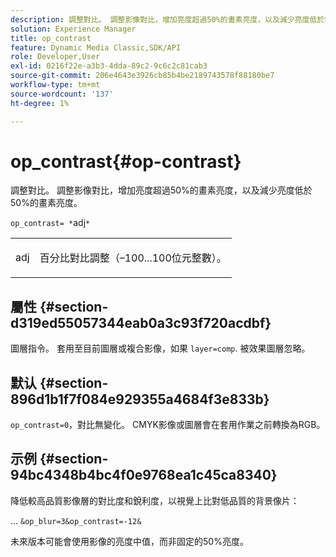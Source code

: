```yaml
---
description: 調整對比。 調整影像對比，增加亮度超過50%的畫素亮度，以及減少亮度低於50%的畫素亮度。
solution: Experience Manager
title: op_contrast
feature: Dynamic Media Classic,SDK/API
role: Developer,User
exl-id: 0216f22e-a3b3-4dda-89c2-9c6c2c81cab3
source-git-commit: 206e4643e3926cb85b4be2189743578f88180be7
workflow-type: tm+mt
source-wordcount: '137'
ht-degree: 1%

---
```


# op_contrast{#op-contrast}

調整對比。 調整影像對比，增加亮度超過50%的畫素亮度，以及減少亮度低於50%的畫素亮度。

`op_contrast= *`adj`*`

<table id="simpletable_8246802C74424A68A7A2EA5B50A89D42"> 
 <tr class="strow"> 
  <td class="stentry"> <p><span class="varname"> adj</span> </p> </td> 
  <td class="stentry"> <p>百分比對比調整（–100...100位元整數）。 </p></td> 
 </tr> 
</table>

## 屬性 {#section-d319ed55057344eab0a3c93f720acdbf}

圖層指令。 套用至目前圖層或複合影像，如果 `layer=comp`. 被效果圖層忽略。

## 默认 {#section-896d1b1f7f084e929355a4684f3e833b}

`op_contrast=0`，對比無變化。 CMYK影像或圖層會在套用作業之前轉換為RGB。

## 示例 {#section-94bc4348b4bc4f0e9768ea1c45ca8340}

降低較高品質影像層的對比度和銳利度，以視覺上比對低品質的背景像片：

… `&op_blur=3&op_contrast=-12&`

未來版本可能會使用影像的亮度中值，而非固定的50%亮度。
